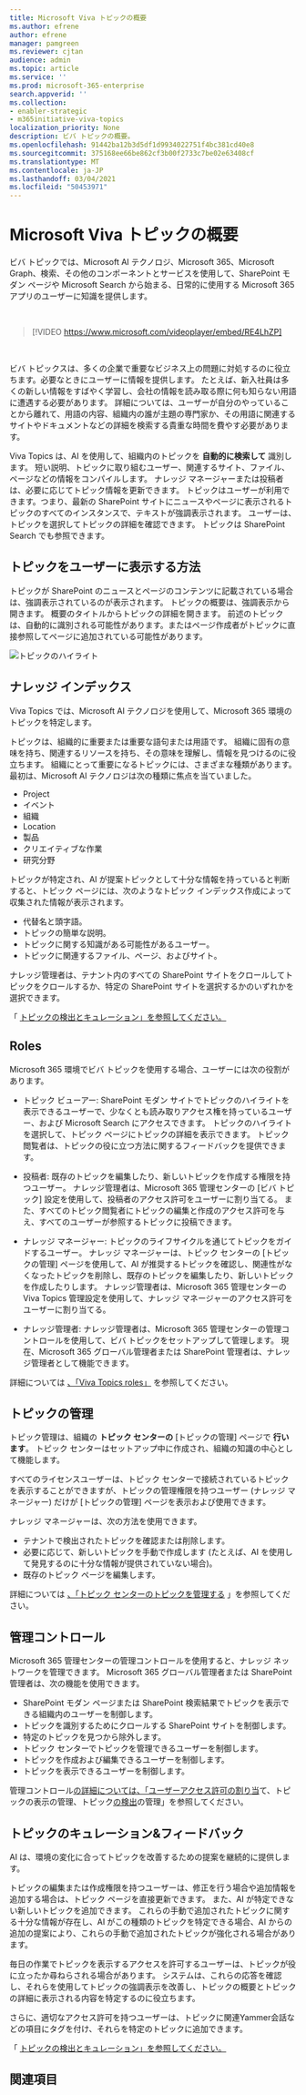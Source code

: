 ```yaml
---
title: Microsoft Viva トピックの概要
ms.author: efrene
author: efrene
manager: pamgreen
ms.reviewer: cjtan
audience: admin
ms.topic: article
ms.service: ''
ms.prod: microsoft-365-enterprise
search.appverid: ''
ms.collection:
- enabler-strategic
- m365initiative-viva-topics
localization_priority: None
description: ビバ トピックの概要。
ms.openlocfilehash: 91442ba12b3d5df1d9934022751f4bc381cd40e8
ms.sourcegitcommit: 375168ee66be862cf3b00f2733c7be02e63408cf
ms.translationtype: MT
ms.contentlocale: ja-JP
ms.lasthandoff: 03/04/2021
ms.locfileid: "50453971"
---
```

# <a name="microsoft-viva-topics-overview"></a>Microsoft Viva トピックの概要 

ビバ トピックでは、Microsoft AI テクノロジ、Microsoft 365、Microsoft Graph、検索、その他のコンポーネントとサービスを使用して、SharePoint モダン ページや Microsoft Search から始まる、日常的に使用する Microsoft 365 アプリのユーザーに知識を提供します。

</br>

> [!VIDEO https://www.microsoft.com/videoplayer/embed/RE4LhZP]  

</br>

ビバ トピックスは、多くの企業で重要なビジネス上の問題に対処するのに役立ちます。必要なときにユーザーに情報を提供します。 たとえば、新入社員は多くの新しい情報をすばやく学習し、会社の情報を読み取る際に何も知らない用語に遭遇する必要があります。 詳細については、ユーザーが自分のやっていることから離れて、用語の内容、組織内の誰が主題の専門家か、その用語に関連するサイトやドキュメントなどの詳細を検索する貴重な時間を費やす必要があります。

Viva Topics は、AI を使用して、組織内のトピックを **自動的に検索して** 識別します。 短い説明、トピックに取り組むユーザー、関連するサイト、ファイル、ページなどの情報をコンパイルします。 ナレッジ マネージャーまたは投稿者は、必要に応じてトピック情報を更新できます。 トピックはユーザーが利用できます。つまり、最新の SharePoint サイトにニュースやページに表示されるトピックのすべてのインスタンスで、テキストが強調表示されます。 ユーザーは、トピックを選択してトピックの詳細を確認できます。 トピックは SharePoint Search でも参照できます。


## <a name="how-topics-are-displayed-to-users"></a>トピックをユーザーに表示する方法

トピックが SharePoint のニュースとページのコンテンツに記載されている場合は、強調表示されているのが表示されます。 トピックの概要は、強調表示から開きます。 概要のタイトルからトピックの詳細を開きます。 前述のトピックは、自動的に識別される可能性があります。またはページ作成者がトピックに直接参照してページに追加されている可能性があります。 

   ![トピックのハイライト](../media/knowledge-management/saturn.png) </br> 


## <a name="knowledge-indexing"></a>ナレッジ インデックス

Viva Topics では、Microsoft  AI テクノロジを使用して、Microsoft 365 環境のトピックを特定します。

トピックは、組織的に重要または重要な語句または用語です。 組織に固有の意味を持ち、関連するリソースを持ち、その意味を理解し、情報を見つけるのに役立ちます。 組織にとって重要になるトピックには、さまざまな種類があります。 最初は、Microsoft AI テクノロジは次の種類に焦点を当ていました。
- Project
- イベント
- 組織
- Location
- 製品
- クリエイティブな作業
- 研究分野


トピックが特定され、AI が提案トピックとして十分な情報を持っていると判断すると、トピック ページには、次のようなトピック インデックス作成によって収集された情報が表示されます。

- 代替名と頭字語。
- トピックの簡単な説明。
- トピックに関する知識がある可能性があるユーザー。
- トピックに関連するファイル、ページ、およびサイト。

ナレッジ管理者は、テナント内のすべての SharePoint サイトをクロールしてトピックをクロールするか、特定の SharePoint サイトを選択するかのいずれかを選択できます。

「 [トピックの検出とキュレーション」を参照してください。](https://docs.microsoft.com/microsoft-365/knowledge/topic-experiences-discovery-curation)

## <a name="roles"></a>Roles

Microsoft 365 環境でビバ トピックを使用する場合、ユーザーには次の役割があります。

- トピック ビューアー: SharePoint モダン サイトでトピックのハイライトを表示できるユーザーで、少なくとも読み取りアクセス権を持っているユーザー、および Microsoft Search にアクセスできます。 トピックのハイライトを選択して、トピック ページにトピックの詳細を表示できます。 トピック 閲覧者は、トピックの役に立つ方法に関するフィードバックを提供できます。

- 投稿者: 既存のトピックを編集したり、新しいトピックを作成する権限を持つユーザー。 ナレッジ管理者は、Microsoft 365 管理センターの [ビバ トピック] 設定を使用して、投稿者のアクセス許可をユーザーに割り当てる。 また、すべてのトピック閲覧者にトピックの編集と作成のアクセス許可を与え、すべてのユーザーが参照するトピックに投稿できます。

- ナレッジ マネージャー: トピックのライフサイクルを通じてトピックをガイドするユーザー。 ナレッジ マネージャーは、トピック センターの [トピックの管理] ページを使用して、AI が推奨するトピックを確認し、関連性がなくなったトピックを削除し、既存のトピックを編集したり、新しいトピックを作成したりします。 ナレッジ管理者は、Microsoft 365 管理センターの Viva Topics 管理設定を使用して、ナレッジ マネージャーのアクセス許可をユーザーに割り当てる。 

- ナレッジ管理者: ナレッジ管理者は、Microsoft 365 管理センターの管理コントロールを使用して、ビバ トピックをセットアップして管理します。 現在、Microsoft 365 グローバル管理者または SharePoint 管理者は、ナレッジ管理者として機能できます。

詳細については [、「Viva Topics roles」](topic-experiences-roles.md) を参照してください。

## <a name="topic-management"></a>トピックの管理

トピック管理は、組織の **トピック センターの** [トピックの管理] ページで **行います**。 トピック センターはセットアップ中に作成され、組織の知識の中心として機能します。 

すべてのライセンスユーザーは、トピック センターで接続されているトピックを表示することができますが、トピックの管理権限を持つユーザー (ナレッジ マネージャー) だけが [トピックの管理] ページを表示および使用できます。

ナレッジ マネージャーは、次の方法を使用できます。

- テナントで検出されたトピックを確認または削除します。
- 必要に応じて、新しいトピックを手動で作成します (たとえば、AI を使用して発見するのに十分な情報が提供されていない場合)。
- 既存のトピック ページを編集します。</br>

詳細については [、「トピック センターのトピックを管理する](manage-topics.md) 」を参照してください。  


## <a name="admin-controls"></a>管理コントロール

Microsoft 365 管理センターの管理コントロールを使用すると、ナレッジ ネットワークを管理できます。 Microsoft 365 グローバル管理者または SharePoint 管理者は、次の機能を使用できます。

- SharePoint モダン ページまたは SharePoint 検索結果でトピックを表示できる組織内のユーザーを制御します。
- トピックを識別するためにクロールする SharePoint サイトを制御します。
- 特定のトピックを見つから除外します。
- トピック センターでトピックを管理できるユーザーを制御します。
- トピックを作成および編集できるユーザーを制御します。
- トピックを表示できるユーザーを制御します。

管理コントロール[の詳細については、「ユーザーアクセス許可の割](https://docs.microsoft.com/microsoft-365/knowledge/plan-topic-experiences#user-permissions)[り当](https://docs.microsoft.com/microsoft-365/knowledge/topic-experiences-knowledge-rules)て、トピックの表示の管理、トピック[の検出](https://docs.microsoft.com/microsoft-365/knowledge/topic-experiences-discovery)の管理」を参照してください。

## <a name="topic-curation--feedback"></a>トピックのキュレーション&フィードバック

AI は、環境の変化に合ってトピックを改善するための提案を継続的に提供します。 

トピックの編集または作成権限を持つユーザーは、修正を行う場合や追加情報を追加する場合は、トピック ページを直接更新できます。 また、AI が特定できない新しいトピックを追加できます。 これらの手動で追加されたトピックに関する十分な情報が存在し、AI がこの種類のトピックを特定できる場合、AI からの追加の提案により、これらの手動で追加されたトピックが強化される場合があります。 

毎日の作業でトピックを表示するアクセスを許可するユーザーは、トピックが役に立ったか尋ねらされる場合があります。 システムは、これらの応答を確認し、それらを使用してトピックの強調表示を改善し、トピックの概要とトピックの詳細に表示される内容を特定するのに役立ちます。

さらに、適切なアクセス許可を持つユーザーは、トピックに関連Yammer会話などの項目にタグを付け、それらを特定のトピックに追加できます。 

「 [トピックの検出とキュレーション」を参照してください。](https://docs.microsoft.com/microsoft-365/knowledge/topic-experiences-discovery-curation)


## <a name="see-also"></a>関連項目

